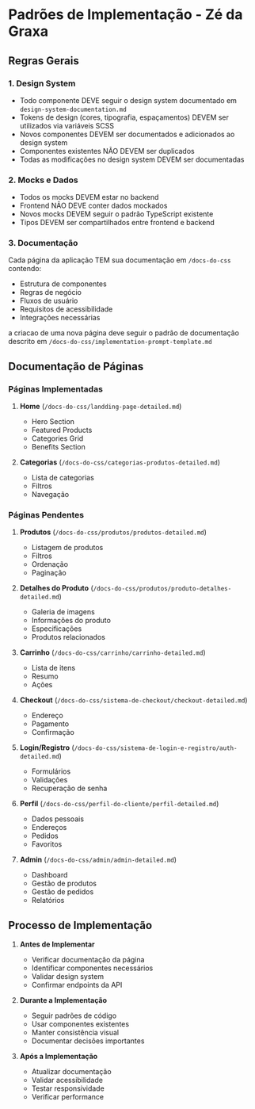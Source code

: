 # Padrões de Implementação - Zé da Graxa

## Regras Gerais

### 1. Design System
- Todo componente DEVE seguir o design system documentado em `design-system-documentation.md`
- Tokens de design (cores, tipografia, espaçamentos) DEVEM ser utilizados via variáveis SCSS
- Novos componentes DEVEM ser documentados e adicionados ao design system
- Componentes existentes NÃO DEVEM ser duplicados
- Todas as modificações no design system DEVEM ser documentadas

### 2. Mocks e Dados
- Todos os mocks DEVEM estar no backend 
- Frontend NÃO DEVE conter dados mockados
- Novos mocks DEVEM seguir o padrão TypeScript existente
- Tipos DEVEM ser compartilhados entre frontend e backend

### 3. Documentação
Cada página da aplicação TEM sua documentação em `/docs-do-css` contendo:
- Estrutura de componentes
- Regras de negócio
- Fluxos de usuário
- Requisitos de acessibilidade
- Integrações necessárias

a criacao de uma nova página deve seguir o padrão de documentação descrito em `/docs-do-css/implementation-prompt-template.md`

## Documentação de Páginas

### Páginas Implementadas
1. **Home** (`/docs-do-css/landding-page-detailed.md`)
   - Hero Section
   - Featured Products
   - Categories Grid
   - Benefits Section

2. **Categorias** (`/docs-do-css/categorias-produtos-detailed.md`)
   - Lista de categorias
   - Filtros
   - Navegação

### Páginas Pendentes
1. **Produtos** (`/docs-do-css/produtos/produtos-detailed.md`)
   - Listagem de produtos
   - Filtros
   - Ordenação
   - Paginação

2. **Detalhes do Produto** (`/docs-do-css/produtos/produto-detalhes-detailed.md`)
   - Galeria de imagens
   - Informações do produto
   - Especificações
   - Produtos relacionados

3. **Carrinho** (`/docs-do-css/carrinho/carrinho-detailed.md`)
   - Lista de itens
   - Resumo
   - Ações

4. **Checkout** (`/docs-do-css/sistema-de-checkout/checkout-detailed.md`)
   - Endereço
   - Pagamento
   - Confirmação

5. **Login/Registro** (`/docs-do-css/sistema-de-login-e-registro/auth-detailed.md`)
   - Formulários
   - Validações
   - Recuperação de senha

6. **Perfil** (`/docs-do-css/perfil-do-cliente/perfil-detailed.md`)
   - Dados pessoais
   - Endereços
   - Pedidos
   - Favoritos

7. **Admin** (`/docs-do-css/admin/admin-detailed.md`)
   - Dashboard
   - Gestão de produtos
   - Gestão de pedidos
   - Relatórios

## Processo de Implementação

1. **Antes de Implementar**
   - Verificar documentação da página
   - Identificar componentes necessários
   - Validar design system
   - Confirmar endpoints da API

2. **Durante a Implementação**
   - Seguir padrões de código
   - Usar componentes existentes
   - Manter consistência visual
   - Documentar decisões importantes

3. **Após a Implementação**
   - Atualizar documentação
   - Validar acessibilidade
   - Testar responsividade
   - Verificar performance
